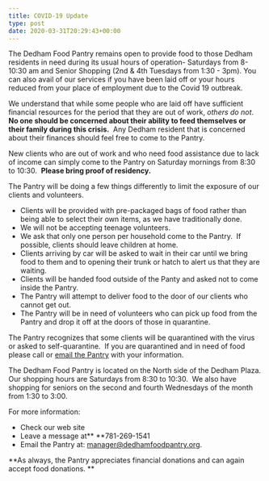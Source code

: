 ```yaml
---
title: COVID-19 Update
type: post
date: 2020-03-31T20:29:43+00:00
---
```

The Dedham Food Pantry remains open to provide food to those Dedham residents in need during its usual hours of operation- Saturdays from 8-10:30 am and Senior Shopping (2nd & 4th Tuesdays from 1:30 - 3pm). You can also avail of our services if you have been laid off or your hours reduced from your place of employment due to the Covid 19 outbreak.

We understand that while some people who are laid off have sufficient financial resources for the period that they are out of work, _others do not_. **No one should be concerned about their ability to feed themselves or their family during this crisis.**  Any Dedham resident that is concerned about their finances should feel free to come to the Pantry.

New clients who are out of work and who need food assistance due to lack of income can simply come to the Pantry on Saturday mornings from 8:30 to 10:30.  **Please bring proof of residency.**

The Pantry will be doing a few things differently to limit the exposure of our clients and volunteers.

  * Clients will be provided with pre-packaged bags of food rather than being able to select their own items, as we have traditionally done.
  * We will not be accepting teenage volunteers.
  * We ask that only one person per household come to the Pantry.  If possible, clients should leave children at home.
  * Clients arriving by car will be asked to wait in their car until we bring food to them and to opening their trunk or hatch to alert us that they are waiting.
  * Clients will be handed food outside of the Panty and asked not to come inside the Pantry.
  * The Pantry will attempt to deliver food to the door of our clients who cannot get out.
  * The Pantry will be in need of volunteers who can pick up food from the Pantry and drop it off at the doors of those in quarantine.

The Pantry recognizes that some clients will be quarantined with the virus or asked to self-quarantine.  If you are quarantined and in need of food please call or [email the Pantry][1] with your information.

The Dedham Food Pantry is located on the North side of the Dedham Plaza.  Our shopping hours are Saturdays from 8:30 to 10:30.  We also have shopping for seniors on the second and fourth Wednesdays of the month from 1:30 to 3:00.

For more information:

  * Check our web site
  * Leave a message at** **781-269-1541
  * Email the Pantry at: <manager@dedhamfoodpantry.org>.

**As always, the Pantry appreciates financial donations and can again accept food donations. **

 [1]: mailto:Manager@DedhamFoodPantry.org
